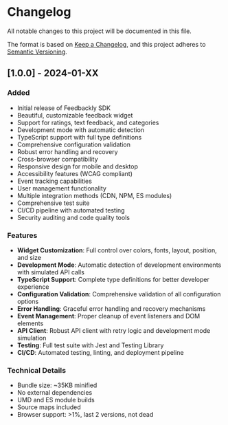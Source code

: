 # Changelog

All notable changes to this project will be documented in this file.

The format is based on [Keep a Changelog](https://keepachangelog.com/en/1.0.0/),
and this project adheres to [Semantic Versioning](https://semver.org/spec/v2.0.0.html).

## [1.0.0] - 2024-01-XX

### Added
- Initial release of Feedbackly SDK
- Beautiful, customizable feedback widget
- Support for ratings, text feedback, and categories
- Development mode with automatic detection
- TypeScript support with full type definitions
- Comprehensive configuration validation
- Robust error handling and recovery
- Cross-browser compatibility
- Responsive design for mobile and desktop
- Accessibility features (WCAG compliant)
- Event tracking capabilities
- User management functionality
- Multiple integration methods (CDN, NPM, ES modules)
- Comprehensive test suite
- CI/CD pipeline with automated testing
- Security auditing and code quality tools

### Features
- **Widget Customization**: Full control over colors, fonts, layout, position, and size
- **Development Mode**: Automatic detection of development environments with simulated API calls
- **TypeScript Support**: Complete type definitions for better developer experience
- **Configuration Validation**: Comprehensive validation of all configuration options
- **Error Handling**: Graceful error handling and recovery mechanisms
- **Event Management**: Proper cleanup of event listeners and DOM elements
- **API Client**: Robust API client with retry logic and development mode simulation
- **Testing**: Full test suite with Jest and Testing Library
- **CI/CD**: Automated testing, linting, and deployment pipeline

### Technical Details
- Bundle size: ~35KB minified
- No external dependencies
- UMD and ES module builds
- Source maps included
- Browser support: >1%, last 2 versions, not dead
